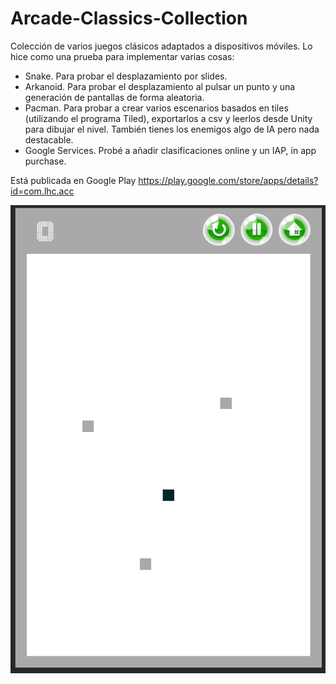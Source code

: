 # Arcade-Classics-Collection
Colección de varios juegos clásicos adaptados a dispositivos móviles. 
Lo hice como una prueba para implementar varias cosas:
- Snake. Para probar el desplazamiento por slides.
- Arkanoid. Para probar el desplazamiento al pulsar un punto y una generación de pantallas de forma aleatoria.
- Pacman. Para probar a crear varios escenarios basados en tiles (utilizando el programa Tiled), exportarlos a csv y leerlos desde Unity para dibujar el nivel. También tienes los enemigos algo de IA pero nada destacable.
- Google Services. Probé a añadir clasificaciones online y un IAP, in app purchase.

Está publicada en Google Play https://play.google.com/store/apps/details?id=com.lhc.acc


![](Arcade-Classics-Collection.png)